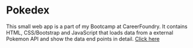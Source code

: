 # Pokedex

This small web app is a part of my Bootcamp at CareerFoundry. It contains HTML, CSS/Bootstrap and
JavaScript that loads data from a external Pokemon API and show the data end points in detail.
[Click here](https://ximnoise.github.io/pokedex/)
